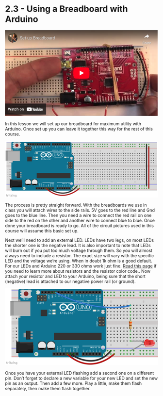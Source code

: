 # 2.3 - Using a Breadboard with Arduino

[![Youtube Snapshot](breadboard_yt.png)](https://youtu.be/i-iP6Jo3xjo)

In this lesson we will set up our breadboard for maximum utility with Arduino. Once set up you can leave it together this way for the rest of this course.

![Breadboard with Arduino](plain-bb.png)

The process is pretty straight forward. With the breadboards we use in class you will attach wires to the side rails. 5V goes to the red line and Gnd goes to the blue line. Then you need a wire to connect the red rail on one side to the red on the other and another wire to connect blue to blue. Once done your breadboard is ready to go. All of the circuit pictures used in this course will assume this basic set up.

Next we’ll need to add an external LED. LEDs have two legs, on most LEDs the shorter one is the negative lead. It is also important to note that LEDs will burn out if you put too much voltage through them. So you will almost always need to include a resistor. The exact size will vary with the specific LED and the voltage we’re using. When in doubt 1k ohm is a good default. For our LEDs and Arduino 220 or 330 ohms work just fine. [Read this page](https://www.allaboutcircuits.com/textbook/reference/chpt-2/resistor-color-codes/) if you need to learn more about resistors and the resistor color code.. Now attach your resistor and LED to your Arduino, being sure that the short (negative) lead is attached to our negative power rail (or ground).

![Arduino with External LED](Breadboard-with-LED.png)

Once you have your external LED flashing add a second one on a different pin. Don’t forget to declare a new variable for your new LED and set the new pin as an output. Then add a few more. Play a little, make them flash separately, then make them flash together.
